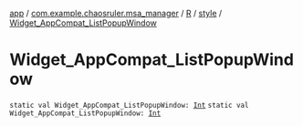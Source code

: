 [app](../../../index.md) / [com.example.chaosruler.msa_manager](../../index.md) / [R](../index.md) / [style](index.md) / [Widget_AppCompat_ListPopupWindow](.)

# Widget_AppCompat_ListPopupWindow

`static val Widget_AppCompat_ListPopupWindow: `[`Int`](https://kotlinlang.org/api/latest/jvm/stdlib/kotlin/-int/index.html)
`static val Widget_AppCompat_ListPopupWindow: `[`Int`](https://kotlinlang.org/api/latest/jvm/stdlib/kotlin/-int/index.html)